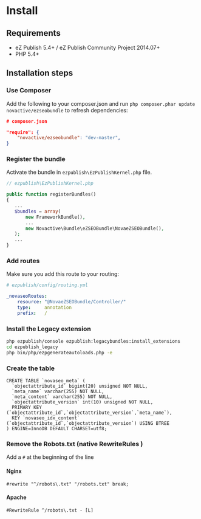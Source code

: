 # Install


## Requirements

* eZ Publish 5.4+ / eZ Publish Community Project 2014.07+
* PHP 5.4+


## Installation steps


### Use Composer

Add the following to your composer.json and run `php composer.phar update novactive/ezseobundle` to refresh dependencies:

```json
# composer.json

"require": {
    "novactive/ezseobundle": "dev-master",
}
```


### Register the bundle

Activate the bundle in `ezpublish\EzPublishKernel.php` file.

```php
// ezpublish\EzPublishKernel.php

public function registerBundles()
{
   ...
   $bundles = array(
       new FrameworkBundle(),
       ...
       new Novactive\Bundle\eZSEOBundle\NovaeZSEOBundle(),
   );
   ...
}
```


### Add routes

Make sure you add this route to your routing:

```yml
# ezpublish/config/routing.yml

_novaseoRoutes:
    resource: "@NovaeZSEOBundle/Controller/"
    type:     annotation
    prefix:   /
```


### Install the Legacy extension

```bash
php ezpublish/console ezpublish:legacybundles:install_extensions
cd ezpublish_legacy
php bin/php/ezpgenerateautoloads.php -e
```


### Create the table

```mysql
CREATE TABLE `novaseo_meta` (
  `objectattribute_id` bigint(20) unsigned NOT NULL,
  `meta_name` varchar(255) NOT NULL,
  `meta_content` varchar(255) NOT NULL,
  `objectattribute_version` int(10) unsigned NOT NULL,
  PRIMARY KEY (`objectattribute_id`,`objectattribute_version`,`meta_name`),
  KEY `novaseo_idx_content` (`objectattribute_id`,`objectattribute_version`) USING BTREE
) ENGINE=InnoDB DEFAULT CHARSET=utf8;
```


### Remove the Robots.txt (native RewriteRules )

Add a `#` at the beginning of the line

#### Nginx

```
#rewrite "^/robots\.txt" "/robots.txt" break;
```

#### Apache

```
#RewriteRule ^/robots\.txt - [L]
```